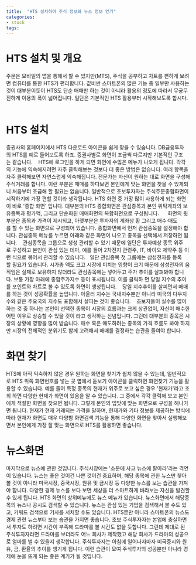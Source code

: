 ```yaml
---
title:  "HTS 설치하여 주식 정보와 뉴스 정보 얻기"
categories: 
- stock
tags:
---
```

# HTS 설치 및 개요 
주문은 모바일의 앱을 통해서 할 수 있지만(MTS), 주식을 공부하고 차트를 편하게 보려면 컴퓨터를 통한 HTS가 편리합니다. 값비싼 스마트폰의 많은 기능 중 일부만 사용하는 것이 대부분이듯이 HTS도 단순 매매만 하는 것이 아니라 활용의 정도에 따라서 무궁무진하게 이용의 폭이 넓어집니다. 일단은 기본적인 HTS 활용부터 시작해보도록 합시다. 
 
# HTS 설치 
증권사의 홈페이지에서 HTS 다운로드 아이콘을 쉽게 찾을 수 있습니다. DB금융투자의 HTS를 예로 들어보도록 하죠. 증권사별로 화면이 조금씩 다르지만 기본적인 구조는 같습니다. 
 
HTS에 로그인을 하게 되면 화면에 수많은 메뉴가 나오게 됩니다. 각각 의 기능에 익숙해지려면 자주 클릭해보는 것보다 더 좋은 방법은 없습니다. 여러 항목을 자주 클릭해보면 자연스럽게 익숙해집니다. 전문가는 자신이 원하는 대로 화면을 구성해 주식거래를 합니다. 이런 부분은 매매를 하다보면 본인에게 맞는 화면을 찾을 수 있게되니 처음부터 조급해 할 필요는 없습니다. 일반적으로 초보투자자는 주식주문종합화면이 시작하기에 가장 편할 것이라 생각됩니다. HTS 화면 중 가장 많이 사용하게 되는 화면이 바로 '종합 화면' 입니다. 대부분의 HTS 종합화면은 관심종목과 본인 위탁계좌의 보유종목과 평가액, 그리고 단순화된 매매화면의 복합화면으로 구성됩니다. 
 
 
화면의 윗부분은 종목과 가격이 제시되고, 아랫부분은 투자자의 계좌상 황 그리고 매수·매도를 할 수 있는 화면으로 구성되어 있습니다. 종합화면에서 먼저 관심종목을 설정해야 합니다. 관심종목 메뉴를 누르면 아래와 같은 화면이 나오고 종목을 선택해서 저장하면 됩니다. 
 
관심종목을 그룹으로 생성 관리할 수 있기 때문에 일단은 투자예상 종목 위주로 구성하고 본인이 관심 있는 테마, 예를 들어 2차전지 관련주, IT, 바이오 제약주 등 이런 식으로 묶어서 관리할 수 있습니다.
 
일단 관심종목 첫 그룹에는 삼성전자를 등록할 필요가 있습니다. 시가총 액도 크고 시장에 미치는 영향이 크기 때문에 삼성전자의 움직임은 실제로 보유하지 않더라도 관심종목에는 넣어두고 주가 추이를 살펴봐야 합니다. 보통 가장 아래에 종합주가지수 등이 표시됩니다. 이를 클릭하 면 당일 지수의 추이를 포인트와 차트로 볼 수 있도록 화면이 생성됩니다. 
 
당일 지수추이를 살피면서 매매를 하는 것이 성공확률을 높입니다. 아울러 지수는 국내지수뿐만 아니라 미국의 다우지수와 같은 주요국의 지수도 포함해서 살피는 것이 좋습니다. 
 
초보자들이 실수를 많이 하는 것 중 하나는 본인이 선택한 종목이 시장의 흐름과는 크게 상관없이, 자신이 매수한 어떤 이유로 상승할 수 있을 것이 라고 생각하는 신념입니다. 그런데 대부분의 종목은 시장의 상황에 영향을 많이 받습니다. 매수 혹은 매도하려는 종목의 가격 흐름도 봐야 하지만 시장의 전체적인 분위기도 함께 고려해서 매매를 결정하는 습관을 들여야 합니다. 
 
# 화면 찾기 
HTS에 아직 익숙하지 않은 경우 원하는 화면을 찾기가 쉽지 않을 수 있는데, 일반적으로 HTS 위쪽 화면번호를 넣는 곳 옆에서 돋보기 아이콘을 클릭하면 화면찾기 기능을 활용할 수 있습니다. 예를 들어 특정 종목의 현재가 위주로 보고 싶은 경우 '현재가'라고 조회 하면 다양한 현재가 화면이 있음을 알 수 있습니다. 그 중에서 각각 클릭해 보고 본인에게 적절한 화면을 찾으면 됩니다. 그렇게 본인의 입맛에 맞는 화면으로 구성을 해나가면 됩니다. 현재가 현재 거래되는 가격을 말하며, 현재가와 기타 정보를 제공하는 방식에 따라 현재가 화면도 매우 다양함 화면검색 기능을 통해 다양한 화면을 찾아서 실행해보면서 본인에게 가장 잘 맞는 화면으로 HTS를 활용하면 좋습니다.
 
# 뉴스화면 
마지막으로 뉴스에 관한 것입니다. 주식시장에는 '소문에 사고 뉴스에 팔아라'라는 격언이 있습니다. 뉴스는 좋은 것이건 나쁜 것이건 중요하며, 해당 종목에 관한 뉴스만 찾아볼 것이 아니라 미국시장, 중국시장, 원유 및 금시장 등 다양한 뉴스를 보는 습관을 가져야 합니다. 다양한 경제 뉴스를 보다 보면 세상을 더 스마트하게 바라보는 자신을 발견할 수 있게 됩니다. HTS 화면의 상위메뉴에도 뉴스 메뉴가 있습니다. 뉴스화면에서 해당종목의 뉴스나 공시도 검색할 수 있습니다. 뉴스는 관심 있는 기업을 검색해서 볼 수도 있고, 키워드 검색으로 기사를 서치할 수도 있습니다. HTS뿐만 아니라 스마트폰의 뉴스도 경제 관련 뉴스부터 보는 습관을 가지면 좋습니다. 초보 주식투자자는 본업에 충실하면서 투자도 하려면 시간이 부족해 드라마를 볼 시간도 없을 듯합니다. 그런데 제대로 된 주식투자자라면 드라마를 보더라도 어느 회사가 제작했고 해당 회사가 드라마의 성공으로 얼마를 벌 수 있을지 생각합니다. 주식투자자는 아침에 일어나자마자 미국증시와 원유, 금, 환율의 추이를 챙기게 됩니다. 이런 습관이 모여 주식투자의 성공뿐만 아니라 경제에 눈을 뜨게 되는 좋은 계기가 될 것입니다. 
 

 



